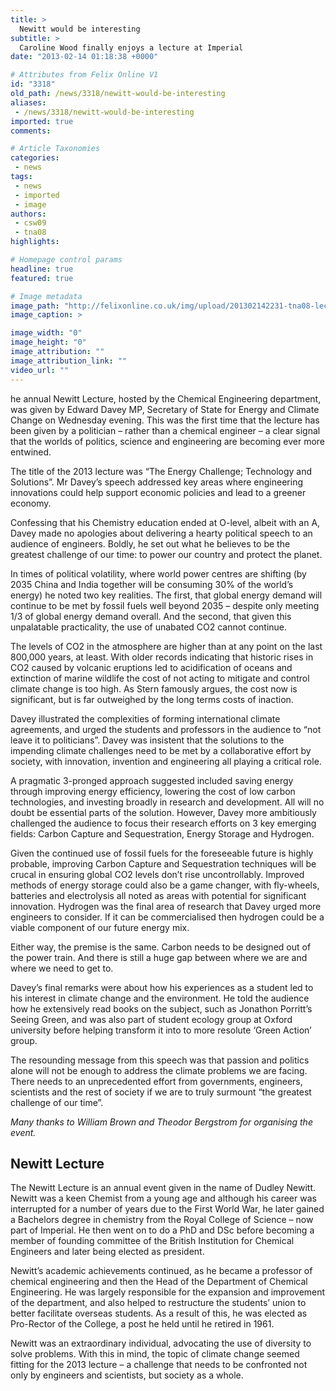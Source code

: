 ```yaml
---
title: >
  Newitt would be interesting
subtitle: >
  Caroline Wood finally enjoys a lecture at Imperial
date: "2013-02-14 01:18:38 +0000"

# Attributes from Felix Online V1
id: "3318"
old_path: /news/3318/newitt-would-be-interesting
aliases:
 - /news/3318/newitt-would-be-interesting
imported: true
comments:

# Article Taxonomies
categories:
 - news
tags:
 - news
 - imported
 - image
authors:
 - csw09
 - tna08
highlights:

# Homepage control params
headline: true
featured: true

# Image metadata
image_path: "http://felixonline.co.uk/img/upload/201302142231-tna08-lect3.jpg"
image_caption: >

image_width: "0"
image_height: "0"
image_attribution: ""
image_attribution_link: ""
video_url: ""
---
```


he annual Newitt Lecture, hosted by the Chemical Engineering department, was given by Edward Davey MP, Secretary of State for Energy and Climate Change on Wednesday evening. This was the first time that the lecture has been given by a politician – rather than a chemical engineer – a clear signal that the worlds of politics, science and engineering are becoming ever more entwined.

The title of the 2013 lecture was “The Energy Challenge; Technology and Solutions”. Mr Davey’s speech addressed key areas where engineering innovations could help support economic policies and lead to a greener economy.

Confessing that his Chemistry education ended at O-level, albeit with an A, Davey made no apologies about delivering a hearty political speech to an audience of engineers. Boldly, he set out what he believes to be the greatest challenge of our time: to power our country and protect the planet.

In times of political volatility, where world power centres are shifting (by 2035 China and India together will be consuming 30% of the world’s energy) he noted two key realities. The first, that global energy demand will continue to be met by fossil fuels well beyond 2035 – despite only meeting 1/3 of global energy demand overall. And the second, that given this unpalatable practicality, the use of unabated CO2 cannot continue.

The levels of CO2 in the atmosphere are higher than at any point on the last 800,000 years, at least. With older records indicating that historic rises in CO2 caused by volcanic eruptions led to acidification of oceans and extinction of marine wildlife the cost of not acting to mitigate and control climate change is too high. As Stern famously argues, the cost now is significant, but is far outweighed by the long terms costs of inaction.

Davey illustrated the complexities of forming international climate agreements, and urged the students and professors in the audience to “not leave it to politicians”. Davey was insistent that the solutions to the impending climate challenges need to be met by a collaborative effort by society, with innovation, invention and engineering all playing a critical role.

A pragmatic 3-pronged approach suggested included saving energy through improving energy efficiency, lowering the cost of low carbon technologies, and investing broadly in research and development. All will no doubt be essential parts of the solution. However, Davey more ambitiously challenged the audience to focus their research efforts on 3 key emerging fields: Carbon Capture and Sequestration, Energy Storage and Hydrogen.

Given the continued use of fossil fuels for the foreseeable future is highly probable, improving Carbon Capture and Sequestration techniques will be crucal in ensuring global CO2 levels don’t rise uncontrollably. Improved methods of energy storage could also be a game changer, with fly-wheels, batteries and electrolysis all noted as areas with potential for significant innovation. Hydrogen was the final area of research that Davey urged more engineers to consider. If it can be commercialised then hydrogen could be a viable component of our future energy mix.

Either way, the premise is the same. Carbon needs to be designed out of the power train. And there is still a huge gap between where we are and where we need to get to.

Davey’s final remarks were about how his experiences as a student led to his interest in climate change and the environment. He told the audience how he extensively read books on the subject, such as Jonathon Porritt’s Seeing Green, and was also part of student ecology group at Oxford university before helping transform it into to more resolute ‘Green Action’ group.

The resounding message from this speech was that passion and politics alone will not be enough to address the climate problems we are facing. There needs to an unprecedented effort from governments, engineers, scientists and the rest of society if we are to truly surmount “the greatest challenge of our time”.

_Many thanks to William Brown and Theodor Bergstrom for organising the event._
## Newitt Lecture
The Newitt Lecture is an annual event given in the name of Dudley Newitt. Newitt was a keen Chemist from a young age and although his career was interrupted for a number of years due to the First World War, he later gained a Bachelors degree in chemistry from the Royal College of Science – now part of Imperial. He then went on to do a PhD and DSc before becoming a member of founding committee of the British Institution for Chemical Engineers and later being elected as president.

Newitt’s academic achievements continued, as he became a professor of chemical engineering and then the Head of the Department of Chemical Engineering. He was largely responsible for the expansion and improvement of the department, and also helped to restructure the students’ union to better facilitate overseas students. As a result of this, he was elected as Pro-Rector of the College, a post he held until he retired in 1961.

Newitt was an extraordinary individual, advocating the use of diversity to solve problems. With this in mind, the topic of climate change seemed fitting for the 2013 lecture – a challenge that needs to be confronted not only by engineers and scientists, but society as a whole.
